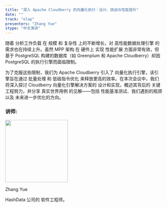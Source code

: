 ```yaml
---
title: "深入 Apache Cloudberry 的向量化执行：设计、挑战与性能提升"
date: ""
track: "olap"
presenters: "Zhang Yue" 
stype: "中文演讲"
---
```


随着 分析工作负载 在 规模 和 复杂性 上的不断增长，对 高性能数据处理引擎 的需求也在持续上升。虽然 MPP 架构 在 硬件上 实现 性能扩展 方面非常有效，但基于 PostgreSQL 构建的数据库（如 Greenplum 和 Apache Cloudberry）却因 PostgreSQL 的执行引擎而面临限制。

为了克服这些限制，我们为 Apache Cloudberry 引入了 向量化执行引擎，该引擎旨在通过 批量处理 和 低级指令优化 来释放更高的效率。在本次会议中，我们将深入探讨 Cloudberry 向量化引擎解决方案的 设计和实现，概述其背后的 关键工程努力，并分享 真实世界用例 的见解——包括 性能基准测试、我们遇到的瓶颈 以及 未来进一步优化的方向。

### 讲师:

<img src="https://sessionize.com/image/f819-400o400o1-XL8Bp5dJcGqtUsXKWFXReQ.jpg" width="200" /><br/>

Zhang Yue

HashData 公司的 软件工程师。